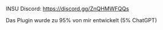 INSU Discord: https://discord.gg/ZnQHMWFQQs

Das Plugin wurde zu 95% von mir entwickelt (5% ChatGPT)

